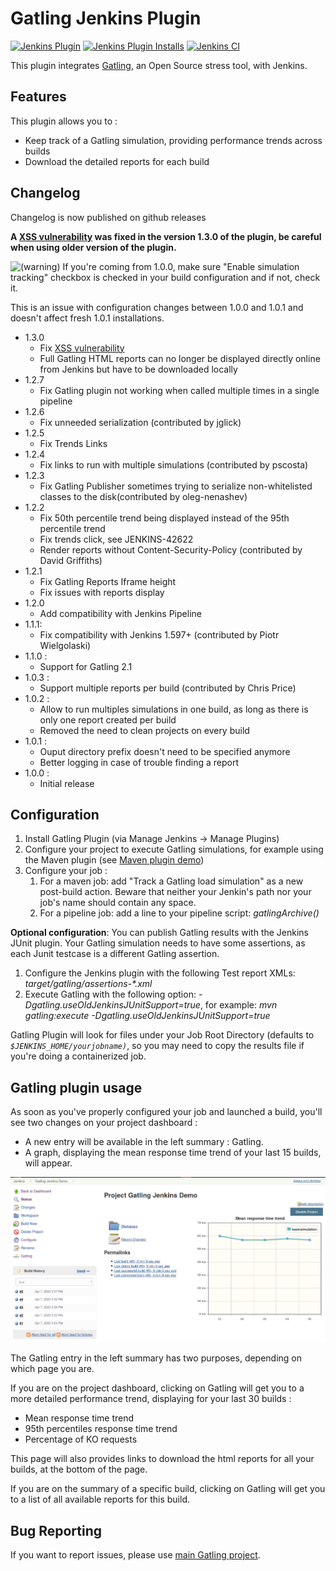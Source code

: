 Gatling Jenkins Plugin
======================


[![Jenkins Plugin](https://img.shields.io/jenkins/plugin/v/gatling.svg)](https://plugins.jenkins.io/gatling)
[![Jenkins Plugin Installs](https://img.shields.io/jenkins/plugin/i/gatling.svg?color=blue)](https://stats.jenkins.io/pluginversions/gatling.html)
[![Jenkins CI](https://ci.jenkins.io/buildStatus/icon?job=Plugins/gatling-plugin/master)](https://ci.jenkins.io/blue/organizations/jenkins/Plugins%2Fgatling-plugin/activity/)

This plugin integrates [Gatling](http://gatling.io/), an Open Source
stress tool, with Jenkins.

## Features

This plugin allows you to : 

- Keep track of a Gatling simulation, providing performance trends across builds
- Download the detailed reports for each build

## Changelog

Changelog is now published on github releases

**A [XSS vulnerability](https://jenkins.io/security/advisory/2020-04-07/#SECURITY-1633) was fixed in the version 1.3.0 of the plugin, be careful when using older version of the plugin.**

![(warning)](https://wiki.jenkins.io/s/en_GB/8100/5084f018d64a97dc638ca9a178856f851ea353ff/_/images/icons/emoticons/warning.svg)
 If you're coming from 1.0.0, make sure "Enable simulation tracking"
checkbox is checked in your build configuration and if not, check it.

This is an issue with configuration changes between 1.0.0 and 1.0.1
and doesn't affect fresh 1.0.1 installations.

- 1.3.0
    -   Fix [XSS vulnerability](https://jenkins.io/security/advisory/2020-04-07/#SECURITY-1633)
    - Full Gatling HTML reports can no longer be displayed directly online from Jenkins but have to be downloaded locally
- 1.2.7
    -   Fix Gatling plugin not working when called multiple times in a single pipeline
- 1.2.6
    -   Fix unneeded serialization (contributed by jglick) 
- 1.2.5
    -   Fix Trends Links
- 1.2.4
    -   Fix links to run with multiple simulations (contributed by
        pscosta)
- 1.2.3
    -   Fix Gatling Publisher sometimes trying to serialize
        non-whitelisted classes to the disk(contributed by
        oleg-nenashev)
- 1.2.2
    -   Fix 50th percentile trend being displayed instead of the 95th
        percentile trend
    -   Fix trends click, see JENKINS-42622
    -   Render reports without Content-Security-Policy (contributed by
        David Griffiths)
- 1.2.1
    -   Fix Gatling Reports Iframe height
    -   Fix issues with reports display
- 1.2.0
    -   Add compatibility with Jenkins Pipeline
- 1.1.1:
    -   Fix compatibility with Jenkins 1.597+ (contributed by Piotr
        Wielgolaski)
- 1.1.0 :
    -   Support for Gatling 2.1
- 1.0.3 : 
    -   Support multiple reports per build (contributed by Chris Price)
- 1.0.2 :
    -   Allow to run multiples simulations in one build, as long as
        there is only one report created per build
    -   Removed the need to clean projects on every build
- 1.0.1 : 
    -   Ouput directory prefix doesn't need to be specified anymore
    -   Better logging in case of trouble finding a report
- 1.0.0 : 
    -   Initial release

## Configuration

1.  Install Gatling Plugin (via Manage Jenkins -\> Manage Plugins)
2.  Configure your project to execute Gatling simulations, for example
    using the Maven plugin (see [Maven plugin
    demo](https://github.com/gatling/gatling-maven-plugin-demo))
3.  Configure your job :
    1.  For a maven job: add "Track a Gatling load simulation" as a new
        post-build action. Beware that neither your Jenkin's path nor
        your job's name should contain any space.
    2.  For a pipeline job: add a line to your pipeline script:
        *gatlingArchive()*

**Optional configuration**: You can publish Gatling results with the
Jenkins JUnit plugin. Your Gatling simulation needs to have some
assertions, as each Junit testcase is a different Gatling assertion.

1.  Configure the Jenkins plugin with the following Test report XMLs:
    *target/gatling/assertions-\*.xml*
2.  Execute Gatling with the following option:
    *-Dgatling.useOldJenkinsJUnitSupport=true*, for example: *mvn
    gatling:execute -Dgatling.useOldJenkinsJUnitSupport=true*

Gatling Plugin will look for files under your Job Root Directory
(defaults to *`$JENKINS_HOME/yourjobname)`*, so you may need to copy the
results file if you're doing a containerized job.

## Gatling plugin usage

As soon as you've properly configured your job and launched a build,
you'll see two changes on your project dashboard :

-   A new entry will be available in the left summary : Gatling.
-   A graph, displaying the mean response time trend of your last 15
    builds, will appear.

![](docs/images/trends.png)

The Gatling entry in the left summary has two purposes, depending on
which page you are.

If you are on the project dashboard, clicking on Gatling will get you to
a more detailed performance trend, displaying for your last 30 builds :

-   Mean response time trend
-   95th percentiles response time trend
-   Percentage of KO requests

This page will also provides links to download the html reports for all your
builds, at the bottom of the page.

If you are on the summary of a specific build, clicking on Gatling will
get you to a list of all available reports for this build.

## Bug Reporting

If you want to report issues, please use [main Gatling project](https://github.com/gatling/gatling).
